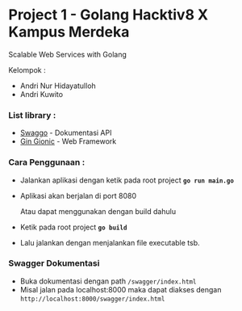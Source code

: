 # Project 1 - Golang Hacktiv8 X Kampus Merdeka

Scalable Web Services with Golang

Kelompok : 
- Andri Nur Hidayatulloh
- Andri Kuwito

### List library : 
- [Swaggo](https://github.com/swaggo) - Dokumentasi API
- [Gin Gionic](https://github.com/gin-gonic/gin) - Web Framework


### Cara Penggunaan : 
- Jalankan aplikasi dengan ketik pada root project **```go run main.go```**
- Aplikasi akan berjalan di port 8080

  Atau dapat menggunakan dengan build dahulu

- Ketik pada root project **``` go build ```**
- Lalu jalankan dengan menjalankan file executable tsb.

### Swagger Dokumentasi ###
- Buka dokumentasi dengan path ```/swagger/index.html ```
- Misal jalan pada localhost:8000 maka dapat diakses dengan ```http://localhost:8000/swagger/index.html```